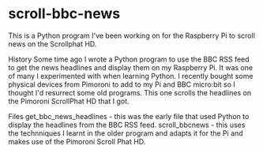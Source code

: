 # scroll-bbc-news
This is a Python program I've been working on for the Raspberry Pi to scroll news on the Scrollphat HD.

History
Some time ago I wrote a Python program to use the BBC RSS feed to get the news headlines and display them on my Raspberry Pi. It was one of many I experimented with when learning Python.
I recently bought some physical devices from Pimoroni to add to my Pi and BBC micro:bit so I thought I'd resurrect some old programs.
This one scrolls the headlines on the Pimoroni ScrollPhat HD that I got.

Files
get_bbc_news_headlines - this was the early file that used Python to display the headlines from the BBC RSS feed.
scroll_bbcnews - this uses the technniques I learnt in the older program and adapts it for the Pi and makes use of the Pimoroni Scroll Phat HD.
